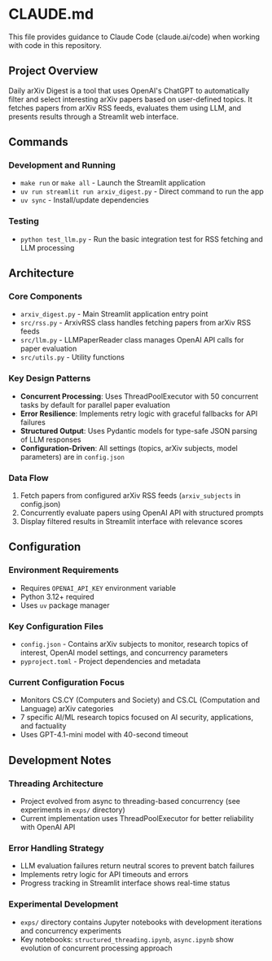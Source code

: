 # CLAUDE.md

This file provides guidance to Claude Code (claude.ai/code) when working with code in this repository.

## Project Overview

Daily arXiv Digest is a tool that uses OpenAI's ChatGPT to automatically filter and select interesting arXiv papers based on user-defined topics. It fetches papers from arXiv RSS feeds, evaluates them using LLM, and presents results through a Streamlit web interface.

## Commands

### Development and Running
- `make run` or `make all` - Launch the Streamlit application
- `uv run streamlit run arxiv_digest.py` - Direct command to run the app
- `uv sync` - Install/update dependencies

### Testing
- `python test_llm.py` - Run the basic integration test for RSS fetching and LLM processing

## Architecture

### Core Components
- `arxiv_digest.py` - Main Streamlit application entry point
- `src/rss.py` - ArxivRSS class handles fetching papers from arXiv RSS feeds
- `src/llm.py` - LLMPaperReader class manages OpenAI API calls for paper evaluation
- `src/utils.py` - Utility functions

### Key Design Patterns
- **Concurrent Processing**: Uses ThreadPoolExecutor with 50 concurrent tasks by default for parallel paper evaluation
- **Error Resilience**: Implements retry logic with graceful fallbacks for API failures
- **Structured Output**: Uses Pydantic models for type-safe JSON parsing of LLM responses
- **Configuration-Driven**: All settings (topics, arXiv subjects, model parameters) are in `config.json`

### Data Flow
1. Fetch papers from configured arXiv RSS feeds (`arxiv_subjects` in config.json)
2. Concurrently evaluate papers using OpenAI API with structured prompts
3. Display filtered results in Streamlit interface with relevance scores

## Configuration

### Environment Requirements
- Requires `OPENAI_API_KEY` environment variable
- Python 3.12+ required
- Uses `uv` package manager

### Key Configuration Files
- `config.json` - Contains arXiv subjects to monitor, research topics of interest, OpenAI model settings, and concurrency parameters
- `pyproject.toml` - Project dependencies and metadata

### Current Configuration Focus
- Monitors CS.CY (Computers and Society) and CS.CL (Computation and Language) arXiv categories
- 7 specific AI/ML research topics focused on AI security, applications, and factuality
- Uses GPT-4.1-mini model with 40-second timeout

## Development Notes

### Threading Architecture
- Project evolved from async to threading-based concurrency (see experiments in `exps/` directory)
- Current implementation uses ThreadPoolExecutor for better reliability with OpenAI API

### Error Handling Strategy
- LLM evaluation failures return neutral scores to prevent batch failures
- Implements retry logic for API timeouts and errors
- Progress tracking in Streamlit interface shows real-time status

### Experimental Development
- `exps/` directory contains Jupyter notebooks with development iterations and concurrency experiments
- Key notebooks: `structured_threading.ipynb`, `async.ipynb` show evolution of concurrent processing approach